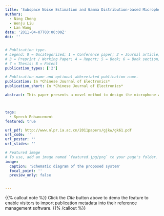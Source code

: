 ```yaml
---
title: 'Subspace Noise Estimation and Gamma Distribution-based Microphone Array Post-filter Design'
authors:
  - Ning Cheng
  - Wenju Liu
  - Lan Wang
date: '2011-04-07T00:00:00Z'
doi: ''


# Publication type.
# Legend: 0 = Uncategorized; 1 = Conference paper; 2 = Journal article;
# 3 = Preprint / Working Paper; 4 = Report; 5 = Book; 6 = Book section;
# 7 = Thesis; 8 = Patent
publication_types: ['2']

# Publication name and optional abbreviated publication name.
publication: In *Chinese Journal of Electronics*
publication_short: In *Chinese Journal of Electronics*

abstract: This paper presents a novel method to design the microphone array post-filter. The key issue of post-filter is to accurately estimate the noise power spectrum, thus a subspace based noise estimation method is proposed. Furthermore, the Gamma probability density function is used to describe the signal power spectrum distribution and the signal-plus-noise subspace dimension is determined by maximizing the probability density signal to noise ratio. The noise power spectrum can be computed either with the speech or without the speech, using the eigenvalues corresponding to the noise subspace. With the same Gamma distribution assumption, a post-filter estimation method is proposed. Experiments show that the proposed noise estimation performs better than the conventional VAD based method. The post-filter can obtain a significant gain over the comparing methods in terms of quality measures of the enhanced speech.



tags:
  - Speech Enhancement
featured: true

url_pdf: http://www.nlpr.ia.ac.cn/2011papers/gjkw/gk61.pdf
url_code: ''
url_poster: ''
url_slides: ''

# Featured image
# To use, add an image named `featured.jpg/png` to your page's folder.
image:
  caption: 'Schematic diagram of the proposed system'
  focal_point: ''
  preview_only: false


---
```


{{% callout note %}}
Click the _Cite_ button above to demo the feature to enable visitors to import publication metadata into their reference management software.
{{% /callout %}}

